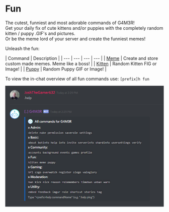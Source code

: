 # Fun

The cutest, funniest and most adorable commands of G4M3R!  
Get your daily fix of cute kittens and/or puppies with the completely random kitten / puppy .GIF's and pictures.  
Or be the meme lord of your server and create the funniest memes!

Unleash the fun:

| Command | Description |
| --- | --- | --- | --- |
| [Meme](meme.md) | Create and store custom made memes. Meme like a boss! |
| [Kitten](kitten.md) | Random Kitten FIG or Image! |
| [Puppy](puppy.md) | Random Puppy GIF or Image! |

To view the in-chat overview of all fun commands use: `[prefix]h fun`

![Typo in the picture: \`.puppy\` is supposed to say: &quot;Random puppy GIF or Image!&quot;](../../.gitbook/assets/image%20%2880%29.png)

